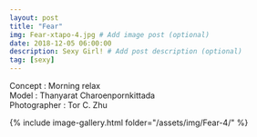 ```yaml
---
layout: post
title: "Fear"
img: Fear-xtapo-4.jpg # Add image post (optional)
date: 2018-12-05 06:00:00
description: Sexy Girl! # Add post description (optional)
tag: [sexy]
---
```

Concept : Morning relax  
Model : Thanyarat Charoenpornkittada  
Photographer : Tor C. Zhu     


{% include image-gallery.html folder="/assets/img/Fear-4/" %}
